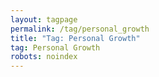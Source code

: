 ```yaml
---
layout: tagpage
permalink: /tag/personal_growth
title: "Tag: Personal Growth"
tag: Personal Growth
robots: noindex
---
```

